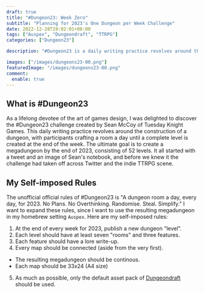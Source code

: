 ```yaml
---
draft: true
title: "#Dungeon23: Week Zero"
subtitle: "Planning for 2023's One Dungeon per Week Challenge"
date: 2022-12-28T19:02:01+08:00
tags: ["Auspex", "Dungeondraft", "TTRPG"]
categories: ["Dungeon23"]

description: "#Dungeon23 is a daily writing practice revolves around the construction of a dungeon, with participants crafting a room a day until a complete level is created at the end of the week."

images: ["/images/dungeons23-00.png"]
featuredImage: "/images/dungeons23-00.png"
comment:
  enable: true
---
```

<!--more-->

## What is #Dungeon23

As a lifelong devotee of the art of games design, I was delighted to discover the #Dungeon23 challenge created by Sean McCoy of Tuesday Knight Games. This daily writing practice revolves around the construction of a dungeon, with participants crafting a room a day until a complete level is created at the end of the week. The ultimate goal is to create a megadungeon by the end of 2023, consisting of 52 levels. It all started with a tweet and an image of Sean's notebook, and before we knew it the challenge had taken off across Twitter and the indie TTRPG scene.

## My Self-imposed Rules

The unofficial official rules of #Dungeon23 is "A dungeon room a day, every day, for 2023. No Plans. No Overthinking. Randomise. Steal. Simplify." I want to expand these rules, since I want to use the resulting megadungeon in my homebrew setting `Auspex`. Here are my self-imposed rules:

1. At the end of every week for 2023, publish a new dungeon "level".
2. Each level should have at least seven "rooms" and three features.
3. Each feature should have a lore write-up.
4. Every map should be connected (aside from the very first).
  - The resulting megadungeon should be continous.
  - Each map should be 33x24 (A4 size)
5. As much as possible, only the default asset pack of [Dungeondraft](https://dungeondraft.net/) should be used.

